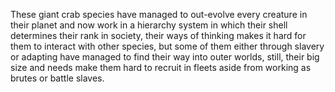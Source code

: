 These giant crab species have managed to out-evolve every creature in their planet and now work in a hierarchy system in which their shell determines their rank in society, their ways of thinking makes it hard for them to interact with other species, but some of them either through slavery or adapting have managed to find their way into outer worlds, still, their big size and needs make them hard to recruit in fleets aside from working as brutes or battle slaves.